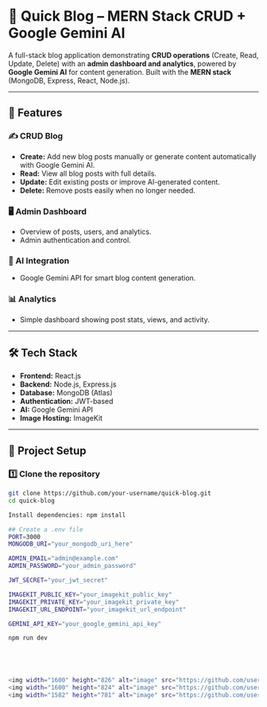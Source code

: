 # 📝 Quick Blog – MERN Stack CRUD + Google Gemini AI

A full-stack blog application demonstrating **CRUD operations** (Create, Read, Update, Delete) with an **admin dashboard and analytics**, powered by **Google Gemini AI** for content generation. Built with the **MERN stack** (MongoDB, Express, React, Node.js).

---

## 🚀 Features

### ✍️ CRUD Blog
- **Create:** Add new blog posts manually or generate content automatically with Google Gemini AI.
- **Read:** View all blog posts with full details.
- **Update:** Edit existing posts or improve AI-generated content.
- **Delete:** Remove posts easily when no longer needed.

### 🖥️ Admin Dashboard
- Overview of posts, users, and analytics.
- Admin authentication and control.

### 🤖 AI Integration
- Google Gemini API for smart blog content generation.

### 📊 Analytics
- Simple dashboard showing post stats, views, and activity.

---

## 🛠️ Tech Stack

- **Frontend:** React.js  
- **Backend:** Node.js, Express.js  
- **Database:** MongoDB (Atlas)  
- **Authentication:** JWT-based  
- **AI:** Google Gemini API  
- **Image Hosting:** ImageKit  

---

## 📂 Project Setup

### 1️⃣ Clone the repository
```bash
git clone https://github.com/your-username/quick-blog.git
cd quick-blog

Install dependencies: npm install

## Create a .env file
PORT=3000
MONGODB_URI="your_mongodb_uri_here"

ADMIN_EMAIL="admin@example.com"
ADMIN_PASSWORD="your_admin_password"

JWT_SECRET="your_jwt_secret"

IMAGEKIT_PUBLIC_KEY="your_imagekit_public_key"
IMAGEKIT_PRIVATE_KEY="your_imagekit_private_key"
IMAGEKIT_URL_ENDPOINT="your_imagekit_url_endpoint"

GEMINI_API_KEY="your_google_gemini_api_key"

npm run dev





<img width="1600" height="826" alt="image" src="https://github.com/user-attachments/assets/3f299681-85ac-4615-8b9e-85f032e97875" />
<img width="1600" height="824" alt="image" src="https://github.com/user-attachments/assets/e893caeb-ecf7-427a-9241-7c63b82ddf34" />
<img width="1582" height="781" alt="image" src="https://github.com/user-attachments/assets/b565f4e5-ac20-4e23-8d04-ae3e7136ee87" />











